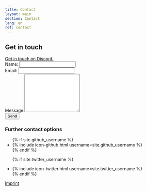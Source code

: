 ```yaml
---
title: Contact
layout: main
section: Contact
lang: en
ref: contact
---
```

<div class="row">
<div class="col-md-8">

<h2>Get in touch</h2>

<a href="https://discord.gg/tJNMaQG" aria-label="Discord">
    <i class="fab fa-discord fa-2x" aria-hidden="true"></i> Get in touch on Discord.
</a>

<form name="contact" action="/thanks" netlify>
    <div class="form-group">
        <label>Name: <input class="form-control" type="text" name="name"></label>   
    </div>
    <div class="form-group">
        <label>Email: <input class="form-control" type="email" name="email"></label>
    </div>
    <div class="form-group">
        <label for="message">Message:</label><textarea rows="8" class="form-control" name="message"></textarea>
    </div>
    <button class="btn btn-primary" type="submit">Send</button>
</form>

</div>
<div class="col-md-4">

<h3>Further contact options</h3>

<ul>
{% if site.github_username %}
    <li>{% include icon-github.html username=site.github_username %}</li>
  {% endif %}

{% if site.twitter_username %}
    <li>{% include icon-twitter.html username=site.twitter_username %}</li>
  {% endif %}
</ul>

<a class="green" href="/impressum">Imprint</a>


</div>
</div>
